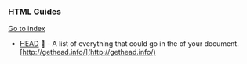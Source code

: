### HTML Guides
[Go to index](https://github.com/cdleon/awesome-front-end#index)
* [HEAD](https://github.com/joshbuchea/HEAD) :gift_heart: - A list of everything that could go in the <head> of your document. [http://gethead.info/](http://gethead.info/)
